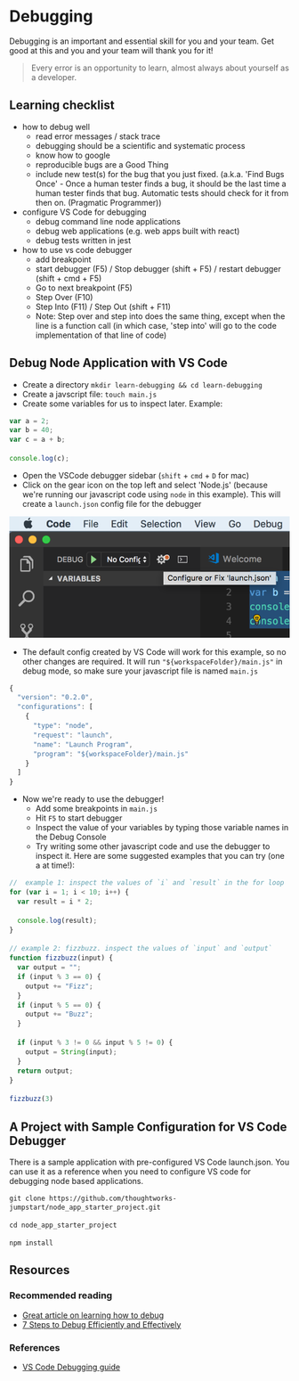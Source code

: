 # Debugging

Debugging is an important and essential skill for you and your team. Get good at this and you and your team will thank you for it!

> Every error is an opportunity to learn, almost always about yourself as a developer.

## Learning checklist

* how to debug well
  * read error messages / stack trace
  * debugging should be a scientific and systematic process
  * know how to google
  * reproducible bugs are a Good Thing
  * include new test\(s\) for the bug that you just fixed. \(a.k.a. 'Find Bugs Once' - Once a human tester finds a bug, it should be the last time a human tester finds that bug. Automatic tests should check for it from then on. \(Pragmatic Programmer\)\)
* configure VS Code for debugging
  * debug command line node applications
  * debug web applications \(e.g. web apps built with react\)
  * debug tests written in jest
* how to use vs code debugger
  * add breakpoint
  * start debugger \(F5\) / Stop debugger \(shift + F5\) / restart debugger \(shift + cmd + F5\)
  * Go to next breakpoint \(F5\)
  * Step Over \(F10\)
  * Step Into \(F11\) / Step Out \(shift + F11\)
  * Note: Step over and step into does the same thing, except when the line is a function call \(in which case, 'step into' will go to the code implementation of that line of code\)

## Debug Node Application with VS Code

* Create a directory `mkdir learn-debugging && cd learn-debugging`
* Create a javscript file: `touch main.js`
* Create some variables for us to inspect later. Example:

```javascript
var a = 2;
var b = 40;
var c = a + b;

console.log(c);
```

* Open the VSCode debugger sidebar \(`shift` + `cmd` + `D` for mac\)
* Click on the gear icon on the top left and select 'Node.js' \(because we're running our javascript code using `node` in this example\). This will create a `launch.json` config file for the debugger

![](../.gitbook/assets/vscode_debug_config.png)

* The default config created by VS Code will work for this example, so no other changes are required. It will run `"${workspaceFolder}/main.js"` in debug mode, so make sure your javascript file is named `main.js`

```javascript
{
  "version": "0.2.0",
  "configurations": [
    {
      "type": "node",
      "request": "launch",
      "name": "Launch Program",
      "program": "${workspaceFolder}/main.js"
    }
  ]
}
```

* Now we're ready to use the debugger!
  * Add some breakpoints in `main.js`
  * Hit `F5` to start debugger
  * Inspect the value of your variables by typing those variable names in the Debug Console
  * Try writing some other javascript code and use the debugger to inspect it. Here are some suggested examples that you can try \(one a at time!\):

```javascript
//  example 1: inspect the values of `i` and `result` in the for loop
for (var i = 1; i < 10; i++) {
  var result = i * 2;

  console.log(result);
}

// example 2: fizzbuzz. inspect the values of `input` and `output`
function fizzbuzz(input) {
  var output = "";
  if (input % 3 == 0) {
    output += "Fizz";
  }
  if (input % 5 == 0) {
    output += "Buzz";
  }

  if (input % 3 != 0 && input % 5 != 0) {
    output = String(input);
  }
  return output;
}

fizzbuzz(3)
```

## A Project with Sample Configuration for VS Code Debugger

There is a sample application with pre-configured VS Code launch.json. You can use it as a reference when you need to configure VS code for debugging node based applications.

```text
git clone https://github.com/thoughtworks-jumpstart/node_app_starter_project.git

cd node_app_starter_project

npm install
```

## Resources

### Recommended reading

* [Great article on learning how to debug](http://blog.codeunion.io/2014/09/03/teaching-novices-how-to-debug-code/)
* [7 Steps to Debug Efficiently and Effectively](https://www.codementor.io/mattgoldspink/how-to-debug-code-efficiently-and-effectively-du107u9jh)

### References

* [VS Code Debugging guide](https://code.visualstudio.com/docs/editor/debugging)

